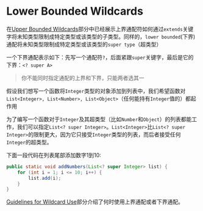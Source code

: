 # Lower Bounded Wildcards

在[Upper Bounded Wildcards](lower-bounded-wildcards.md)部分中已经展示上界通配符如何通过`extends`关键字将未知类型限制成特定类型或该类型的子类型。同样的，`lower bounded`\(下界\)通配将未知类型限制成特定类型或该类型的`super type`（超类型）

一个下界通配表示如下：先写一个通配符`?`，后面紧跟`super`关键字，最后是它的下界：`<? super A>`

> 你不能同时指定通配的上界和下界，只能两者选其一

假设我们想写一个函数将`Integer`类型的对象添加到列表中，我们希望函数对`List<Integer>, List<Number>, List<Object>`（任何能持有`Integer`值的）都起作用

为了编写一个函数对于`Integer`及其超类型（比如`Number`和`Object`）的列表都能工作，我们可以指定`List<? super Integer>`。`List<Integer>`比`List<? super Integer>`的限制更大，因为它只接受`Integer`类型的列表，而后者接受任何`Integer`的超类型。

下面一段代码在列表尾部添加数字1到10:

```java
public static void addNumbers(List<? super Integer> list) {
    for (int i = 1; i <= 10; i++) {
        list.add(i);
    }
}
```

[Guidelines for Wildcard Use](lower-bounded-wildcards.md)部分介绍了何时使用上界通配或者下界通配。

